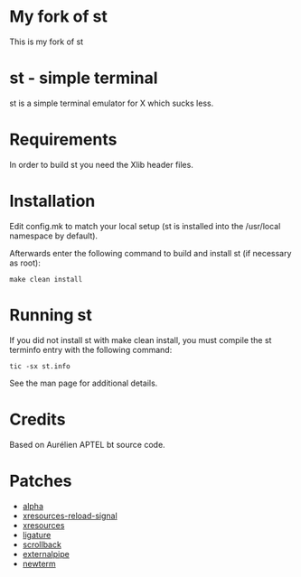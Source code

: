 # My fork of st
This is my fork of st

# st - simple terminal
st is a simple terminal emulator for X which sucks less.


# Requirements
In order to build st you need the Xlib header files.


# Installation
Edit config.mk to match your local setup (st is installed into
the /usr/local namespace by default).

Afterwards enter the following command to build and install st (if
necessary as root):

    make clean install


# Running st
If you did not install st with make clean install, you must compile
the st terminfo entry with the following command:

    tic -sx st.info

See the man page for additional details.

# Credits
Based on Aurélien APTEL <aurelien dot aptel at gmail dot com> bt source code.

# Patches
* [alpha](https://st.suckless.org/patches/alpha/)
* [xresources-reload-signal](https://st.suckless.org/patches/xresources-with-reload-signal/)
* [xresources](https://st.suckless.org/patches/xresources/)
* [ligature](https://st.suckless.org/patches/ligatures/)
* [scrollback](https://st.suckless.org/patches/scrollback/)
* [externalpipe](https://st.suckless.org/patches/externalpipe/)
* [newterm](https://st.suckless.org/patches/newterm/)


